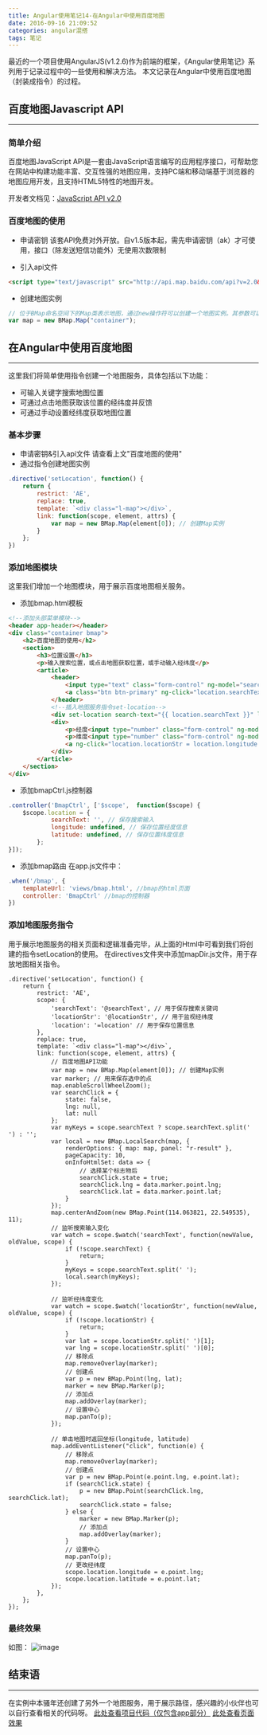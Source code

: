 ```yaml
---
title: Angular使用笔记14-在Angular中使用百度地图
date: 2016-09-16 21:09:52
categories: angular混搭
tags: 笔记
---
```

最近的一个项目使用AngularJS(v1.2.6)作为前端的框架，《Angular使用笔记》系列用于记录过程中的一些使用和解决方法。
本文记录在Angular中使用百度地图（封装成指令）的过程。
<!--more-->

## 百度地图Javascript API
-----
### 简单介绍
百度地图JavaScript API是一套由JavaScript语言编写的应用程序接口，可帮助您在网站中构建功能丰富、交互性强的地图应用，支持PC端和移动端基于浏览器的地图应用开发，且支持HTML5特性的地图开发。

开发者文档见：[JavaScript API v2.0](http://lbsyun.baidu.com/index.php?title=jspopular)

### 百度地图的使用
- 申请密钥
该套API免费对外开放。自v1.5版本起，需先申请密钥（ak）才可使用，接口（除发送短信功能外）无使用次数限制

- 引入api文件

``` html
<script type="text/javascript" src="http://api.map.baidu.com/api?v=2.0&ak=您的密钥"></script>
```

- 创建地图实例

``` javascript
// 位于BMap命名空间下的Map类表示地图，通过new操作符可以创建一个地图实例。其参数可以是元素id也可以是元素对象。
var map = new BMap.Map("container");
```

## 在Angular中使用百度地图
-----
这里我们将简单使用指令创建一个地图服务，具体包括以下功能：
- 可输入关键字搜索地图位置
- 可通过点击地图获取该位置的经纬度并反馈
- 可通过手动设置经纬度获取地图位置

### 基本步骤
- 申请密钥&引入api文件
请查看上文"百度地图的使用"
- 通过指令创建地图实例
``` javascript
.directive('setLocation', function() {
    return {
        restrict: 'AE',
        replace: true,
        template: `<div class="l-map"></div>`,
        link: function(scope, element, attrs) {
            var map = new BMap.Map(element[0]); // 创建Map实例   
        }
    };
})
```

### 添加地图模块
这里我们增加一个地图模块，用于展示百度地图相关服务。

- 添加bmap.html模板

``` html
<!--添加头部菜单模块-->
<header app-header></header>
<div class="container bmap">
	<h2>百度地图的使用</h2>
	<section>
		<h3>位置设置</h3>
		<p>输入搜索位置，或点击地图获取位置，或手动输入经纬度</p>
		<article>
			<header>
				<input type="text" class="form-control" ng-model="search" placeholder="输入关键词搜索位置" />
				<a class="btn btn-primary" ng-click="location.searchText = search;">搜索</a>
			</header>
			<!--插入地图服务指令set-location-->
			<div set-location search-text="{{ location.searchText }}" location="location" location-str="{{ location.locationStr }}"></div>
			<div>
				<p>经度<input type="number" class="form-control" ng-model="location.longitude" /></p>
				<p>维度<input type="number" class="form-control" ng-model="location.latitude" /></p>
				<a ng-click="location.locationStr = location.longitude + ' ' + location.latitude;" class="btn btn-default">设置</a>
			</div>
		</article>
	</section>
</div>
```

- 添加bmapCtrl.js控制器

``` javascript
.controller('BmapCtrl', ['$scope',  function($scope) {
	$scope.location = {
            searchText: '', // 保存搜索输入
            longitude: undefined, // 保存位置经度信息
            latitude: undefined, // 保存位置纬度信息
        };
}]);
```

- 添加bmap路由
在app.js文件中：

``` javascript
.when('/bmap', {
	templateUrl: 'views/bmap.html', //bmap的html页面
	controller: 'BmapCtrl' //bmap的控制器
})
```

### 添加地图服务指令
用于展示地图服务的相关页面和逻辑准备完毕，从上面的Html中可看到我们将创建的指令setLocation的使用。
在directives文件夹中添加mapDir.js文件，用于存放地图相关指令。
``` javascrpit
.directive('setLocation', function() {
    return {
        restrict: 'AE',
        scope: {
            'searchText': '@searchText', // 用于保存搜索关键词
            'locationStr': '@locationStr', // 用于监视经纬度
            'location': '=location' // 用于保存位置信息
        },
        replace: true,
        template: `<div class="l-map"></div>`,
        link: function(scope, element, attrs) {
            // 百度地图API功能
            var map = new BMap.Map(element[0]); // 创建Map实例
            var marker; // 用来保存选中的点
            map.enableScrollWheelZoom();
            var searchClick = {
                state: false,
                lng: null,
                lat: null
            };
            var myKeys = scope.searchText ? scope.searchText.split(' ') : '';
            var local = new BMap.LocalSearch(map, {
                renderOptions: { map: map, panel: "r-result" },
                pageCapacity: 10,
                onInfoHtmlSet: data => {
                    // 选择某个标志物后
                    searchClick.state = true;
                    searchClick.lng = data.marker.point.lng;
                    searchClick.lat = data.marker.point.lat;
                }
            });
            map.centerAndZoom(new BMap.Point(114.063821, 22.549535), 11);
            // 监听搜索输入变化
            var watch = scope.$watch('searchText', function(newValue, oldValue, scope) {
                if (!scope.searchText) {
                    return;
                }
                myKeys = scope.searchText.split(' ');
                local.search(myKeys);
            });

            // 监听经纬度变化
            var watch = scope.$watch('locationStr', function(newValue, oldValue, scope) {
                if (!scope.locationStr) {
                    return;
                }
                var lat = scope.locationStr.split(' ')[1];
                var lng = scope.locationStr.split(' ')[0];
                // 移除点
                map.removeOverlay(marker);
                // 创建点
                var p = new BMap.Point(lng, lat);
                marker = new BMap.Marker(p);
                // 添加点
                map.addOverlay(marker);
                // 设置中心
                map.panTo(p);
            });

            // 单击地图时返回坐标(longitude, latitude)
            map.addEventListener("click", function(e) {
                // 移除点
                map.removeOverlay(marker);
                // 创建点
                var p = new BMap.Point(e.point.lng, e.point.lat);
                if (searchClick.state) {
                    p = new BMap.Point(searchClick.lng, searchClick.lat);
                    searchClick.state = false;
                } else {
                    marker = new BMap.Marker(p);
                    // 添加点
                    map.addOverlay(marker);
                }
                // 设置中心
                map.panTo(p);
                // 更改经纬度
                scope.location.longitude = e.point.lng;
                scope.location.latitude = e.point.lat;
            });
        },
    };
});
```

### 最终效果
如图：
![image](https://github-imglib-1255459943.cos.ap-chengdu.myqcloud.com/F7EE.tmp.png)

## 结束语
-----
在实例中本骚年还创建了另外一个地图服务，用于展示路径，感兴趣的小伙伴也可以自行查看相关的代码呀。
[此处查看项目代码（仅包含app部分）](https://github.com/godbasin/godbasin.github.io/tree/blog-codes/angular-notes/14-use-bmap)
[此处查看页面效果](http://angular-notes.godbasin.com/14-use-bmap/index.html#/bmap)